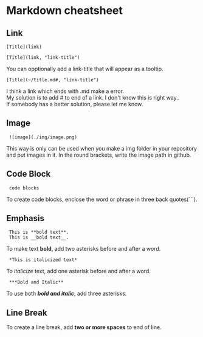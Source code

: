 # Markdown cheatsheet

## Link
```
[Title](link)
```
```
[Title](link, "link-title")
```
You can opptionally add a link-title that will appear as a tooltip.  

```
[Title](~/title.md#, "link-title")
```
I think a link which ends with .md make a error.  
My solution is to add # to end of a link. I don't know this is right way..  
If somebody has a better solution, please let me know.    

## Image

```
 ![image](./img/image.png)
```
This way is only can be used when you make a img folder in your repository and put images in it.
In the round brackets, write the image path in github.

## Code Block
```
 code blocks
```
To create code blocks, enclose the word or phrase in three back quotes(```).  

## Emphasis
```
 This is **bold text**.
 This is __bold text__.
```
To make text **bold**, add two asterisks before and after a word.

```
 *This is italicized text*
```
To *italicize* text, add one asterisk before and after a word.

```
 ***Bold and Italic**
```
To use both ***bold and italic***, add three asterisks.

## Line Break

To create a line break, add **two or more spaces** to end of line.  

